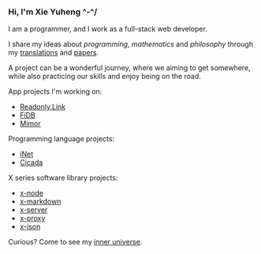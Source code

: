 ### Hi, I'm Xie Yuheng ^-^/

I am a programmer, and I work as a full-stack web developer.

I share my ideas about _programming_, _mathematics_ and _philosophy_
through my [translations](TRANSLATIONS.md) and [papers](PAPERS.md).

A project can be a wonderful journey,
where we aiming to get somewhere, while also
practicing our skills and enjoy being on the road.

App projects I'm working on:

- [Readonly.Link](https://readonly.link)
- [FiDB](https://fidb.app)
- [Mimor](https://mimor.app)

Programming language projects:

- [iNet](https://inet.run)
- [Cicada](https://cicada-lang.org)

X series software library projects:

- [x-node](https://github.com/xieyuheng/x-node)
- [x-markdown](https://github.com/xieyuheng/x-markdown)
- [x-server](https://github.com/xieyuheng/x-server)
- [x-proxy](https://github.com/xieyuheng/x-proxy)
- [x-json](https://github.com/xieyuheng/x-json)

Curious? Come to see my [inner universe](https://github.com/xieyuheng/inner).
